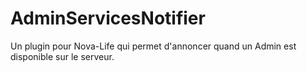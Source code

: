 # AdminServicesNotifier
Un plugin pour Nova-Life qui permet d'annoncer quand un Admin est disponible sur le serveur. 
